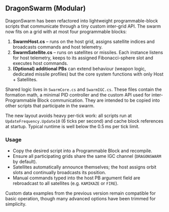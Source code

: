 ## DragonSwarm (Modular)

DragonSwarm has been refactored into lightweight programmable-block scripts that
communicate through a tiny custom inter-grid API.  The swarm now fits on a grid
with at most four programmable blocks:

1. **SwarmHost.cs** – runs on the host grid, assigns satellite indices and
   broadcasts commands and host telemetry.
2. **SwarmSatellite.cs** – runs on satellites or missiles.  Each instance
   listens for host telemetry, keeps to its assigned Fibonacci-sphere slot and
   executes host commands.
3. **(Optional) additional PBs** can extend behaviour (weapon logic, dedicated
   missile profiles) but the core system functions with only Host + Satellites.

Shared logic lives in `SwarmCore.cs` and `SwarmIGC.cs`.  These files contain the
formation math, a minimal PID controller and the custom API used for
inter-Programmable Block communication.  They are intended to be copied into
other scripts that participate in the swarm.

The new layout avoids heavy per-tick work: all scripts run at
`UpdateFrequency.Update10` (6 ticks per second) and cache block references at
startup.  Typical runtime is well below the 0.5 ms per tick limit.

### Usage

* Copy the desired script into a Programmable Block and recompile.
* Ensure all participating grids share the same IGC channel
  (`DRAGONSWARM` by default).
* Satellites automatically announce themselves; the host assigns orbit slots and
  continually broadcasts its position.
* Manual commands typed into the host PB argument field are rebroadcast to all
  satellites (e.g. `KAMIKAZE` or `FIRE`).

Custom data examples from the previous version remain compatible for basic
operation, though many advanced options have been trimmed for simplicity.
